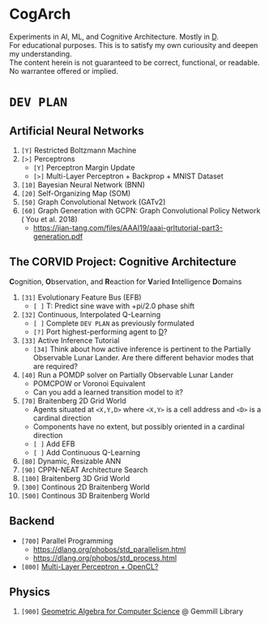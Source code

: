 # CogArch
Experiments in AI, ML, and Cognitive Architecture. Mostly in [D](https://dlang.org/).  
For educational purposes. This is to satisfy my own curiousity and deepen my understanding.  
The content herein is not guaranteed to be correct, functional, or readable. No warrantee offered or implied.  

# `DEV PLAN`

## Artificial Neural Networks
1. `[Y]` Restricted Boltzmann Machine
1. `[>]` Perceptrons
    * `[Y]` Perceptron Margin Update    
    * `[>]` Multi-Layer Perceptron + Backprop + MNIST Dataset
1. `[10]` Bayesian Neural Network (BNN)
1. `[20]` Self-Organizing Map (SOM)
1. `[50]` Graph Convolutional Network (GATv2)
1. `[60]` Graph Generation with GCPN: Graph Convolutional Policy Network ( You et al. 2018)  
    * https://jian-tang.com/files/AAAI19/aaai-grltutorial-part3-generation.pdf


## The CORVID Project: Cognitive Architecture  
**C**ognition, **O**bservation, and **R**eaction for **V**aried **I**ntelligence **D**omains
1. `[31]` Evolutionary Feature Bus (EFB) 
    * `[ ]` T: Predict sine wave with +pi/2.0 phase shift
1. `[32]` Continuous, Interpolated Q-Learning
    * `[ ]` Complete `DEV PLAN` as previously formulated
    * `[?]` Port highest-performing agent to [D](https://dlang.org/)?
1. `[33]` Active Inference Tutorial
    * `[34]` Think about how active inference is pertinent to the Partially Observable Lunar Lander.  Are there different behavior modes that are required?
1. `[40]` Run a POMDP solver on Partially Observable Lunar Lander
    * POMCPOW or Voronoi Equivalent
    * Can you add a learned transition model to it?
1. `[70]` Braitenberg 2D Grid World
    * Agents situated at `<X,Y,D>` where `<X,Y>` is a cell address and `<D>` is a cardinal direction
    * Components have no extent, but possibly oriented in a cardinal direction
    * `[ ]` Add EFB
    * `[ ]` Add Continuous Q-Learning
1. `[80]` Dynamic, Resizable ANN
1. `[90]` CPPN-NEAT Architecture Search
1. `[100]` Braitenberg 3D Grid World
1. `[300]` Continous 2D Braitenberg World
1. `[500]` Continous 3D Braitenberg World

## Backend
* `[700]` Parallel Programming
    - https://dlang.org/phobos/std_parallelism.html
    - https://dlang.org/phobos/std_process.html
* `[800]` [Multi-Layer Perceptron + OpenCL?](https://www.es.ele.tue.nl/~mwijtvliet/5KK73/?page=mmopencl)  

## Physics
1. `[900]` [Geometric Algebra for Computer Science](https://www.amazon.com/Geometric-Algebra-Computer-Science-Revised/dp/0123749425) @ Gemmill Library


